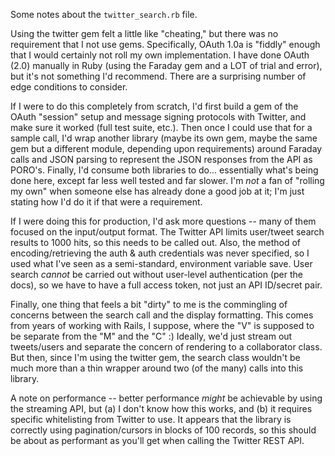 Some notes about the `twitter_search.rb` file.

Using the twitter gem felt a little like "cheating," but there was no requirement that I not use gems. Specifically, OAuth 1.0a is "fiddly" enough that I would certainly not roll my own implementation. I have done OAuth (2.0) manually in Ruby (using the Faraday gem and a LOT of trial and error), but it's not something I'd recommend. There are a surprising number of edge conditions to consider.

If I were to do this completely from scratch, I'd first build a gem of the OAuth "session" setup and message signing protocols with Twitter, and make sure it worked (full test suite, etc.). Then once I could use that for a sample call, I'd wrap another library (maybe its own gem, maybe the same gem but a different module, depending upon requirements) around Faraday calls and JSON parsing to represent the JSON responses from the API as PORO's. Finally, I'd consume both libraries to do... essentially what's being done here, except far less well tested and far slower. I'm *not* a fan of "rolling my own" when someone else has already done a good job at it; I'm just stating how I'd do it if that were a requirement.

If I were doing this for production, I'd ask more questions -- many of them focused on the input/output format. The Twitter API limits user/tweet search results to 1000 hits, so this needs to be called out. Also, the method of encoding/retrieving the auth & auth credentials was never specified, so I used what I've seen as a semi-standard, environment variable save. User search *cannot* be carried out without user-level authentication (per the docs), so we have to have a full access token, not just an API ID/secret pair.

Finally, one thing that feels a bit "dirty" to me is the commingling of concerns between the search call and the display formatting. This comes from years of working with Rails, I suppose, where the "V" is supposed to be separate from the "M" and the "C" :) Ideally, we'd just stream out tweets/users and separate the concern of rendering to a collaborator class. But then, since I'm using the twitter gem, the search class wouldn't be much more than a thin wrapper around two (of the many) calls into this library.

A note on performance -- better performance *might* be achievable by using the streaming API, but (a) I don't know how this works, and (b) it requires specific whitelisting from Twitter to use. It appears that the library is correctly using pagination/cursors in blocks of 100 records, so this should be about as performant as you'll get when calling the Twitter REST API.
